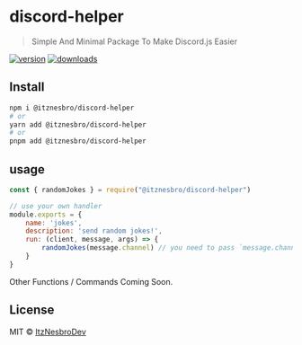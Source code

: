 # discord-helper
> Simple And Minimal Package To Make Discord.js Easier

[![version](https://img.shields.io/npm/v/@itznesbro/discord-helper?label=&color=29BC9B)](https://npm.im/@itznesbro/discord-helper) [![downloads](https://img.shields.io/npm/dm/@itznesbro/discord-helper?label=&color=29BC9B)](https://npm.im/@itznesbro/discord-helper)

## Install

```bash
npm i @itznesbro/discord-helper
# or
yarn add @itznesbro/discord-helper
# or
pnpm add @itznesbro/discord-helper
```

## usage

```javascript
const { randomJokes } = require("@itznesbro/discord-helper")

// use your own handler
module.exports = {
    name: 'jokes',
    description: 'send random jokes!',
    run: (client, message, args) => {
        randomJokes(message.channel) // you need to pass `message.channel` as args
    }
}
```

Other Functions / Commands Coming Soon.

## License

MIT &copy; [ItzNesbroDev](https://github.com/ItzNesbroDev)

